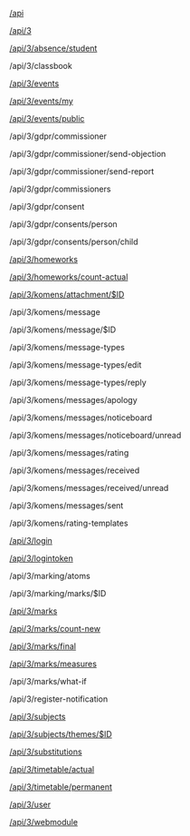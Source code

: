 [/api](moduly/API%20info.md)

[/api/3](moduly/API%20info.md)

[/api/3/absence/student](moduly/absence.md)

/api/3/classbook

[/api/3/events](moduly/events.md)

[/api/3/events/my](moduly/events.md)

[/api/3/events/public](moduly/events.md)

/api/3/gdpr/commissioner

/api/3/gdpr/commissioner/send-objection

/api/3/gdpr/commissioner/send-report

/api/3/gdpr/commissioners

/api/3/gdpr/consent

/api/3/gdpr/consents/person

/api/3/gdpr/consents/person/child

[/api/3/homeworks](moduly/úkoly.md)

[/api/3/homeworks/count-actual](moduly/úkoly%20nové.md)

[/api/3/komens/attachment/$ID](moduly/attachment.md)

/api/3/komens/message

/api/3/komens/message/$ID

/api/3/komens/message-types

/api/3/komens/message-types/edit

/api/3/komens/message-types/reply

/api/3/komens/messages/apology

/api/3/komens/messages/noticeboard

/api/3/komens/messages/noticeboard/unread

/api/3/komens/messages/rating

/api/3/komens/messages/received

/api/3/komens/messages/received/unread

/api/3/komens/messages/sent

/api/3/komens/rating-templates

[/api/3/login](moduly/web.md)

[/api/3/logintoken](moduly/web.md)

/api/3/marking/atoms

/api/3/marking/marks/$ID

[/api/3/marks](moduly/známky.md)

[/api/3/marks/count-new](moduly/známky%20nové.md)

[/api/3/marks/final](moduly/známky%20pololetí.md)

[/api/3/marks/measures](moduly/známky%20chování.md)

/api/3/marks/what-if

/api/3/register-notification

[/api/3/subjects](moduly/předměty.md)

[/api/3/subjects/themes/$ID](moduly/témata.md)

[/api/3/substitutions](moduly/substitutions.md)

[/api/3/timetable/actual](moduly/rozvrh.md)

[/api/3/timetable/permanent](moduly/rozvrh.md)

[/api/3/user](moduly/user.md)

[/api/3/webmodule](moduly/web.md)